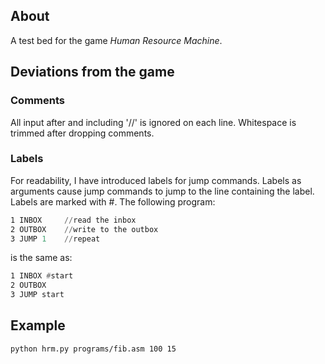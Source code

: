 ## About

A test bed for the game _Human Resource Machine_.

## Deviations from the game
### Comments
All input after and including '//' is ignored on each line.  Whitespace is trimmed after dropping comments.

### Labels
For readability, I have introduced labels for jump commands.  Labels as arguments cause jump commands to jump to the line containing the label.  Labels are marked with \#.  The following program:
```asm
1 INBOX     //read the inbox
2 OUTBOX    //write to the outbox
3 JUMP 1    //repeat
```
is the same as:
```asm
1 INBOX #start
2 OUTBOX
3 JUMP start
```
## Example
```bash
python hrm.py programs/fib.asm 100 15
```
